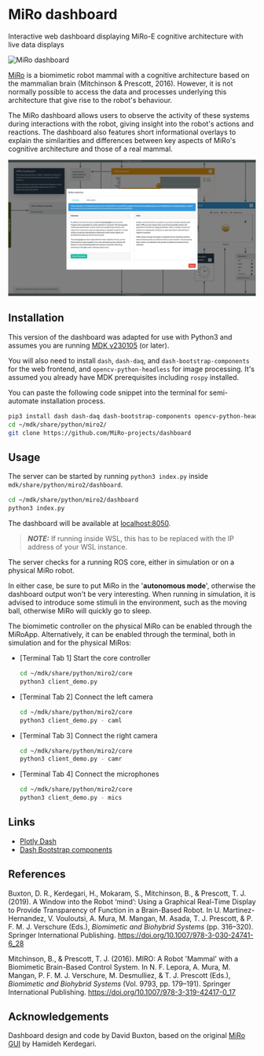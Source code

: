 # MiRo dashboard

Interactive web dashboard displaying MiRo-E cognitive architecture with live data displays

![MiRo dashboard](./.images/dashboard_live.gif)

[MiRo](https://www.miro-e.com) is a biomimetic robot mammal with a cognitive architecture based on the mammalian brain (Mitchinson & Prescott, 2016). However, it is not normally possible to access the data and processes underlying this architecture that give rise to the robot's behaviour.

The MiRo dashboard allows users to observe the activity of these systems during interactions with the robot, giving insight into the robot's actions and reactions. The dashboard also features short informational overlays to explain the similarities and differences between key aspects of MiRo's cognitive architecture and those of a real mammal.

![Action selection](./.images/dashboard_actionselection.png)

## Installation

This version of the dashboard was adapted for use with Python3 and assumes you are running [MDK v230105](http://labs.consequentialrobotics.com/miro-e/software/) (or later).

You will also need to install `dash`, `dash-daq`, and `dash-bootstrap-components` for the web frontend, and `opencv-python-headless` for image processing. It's assumed you already have MDK prerequisites including `rospy` installed.

You can paste the following code snippet into the terminal for semi-automate installation process.

```bash
pip3 install dash dash-daq dash-bootstrap-components opencv-python-headless
cd ~/mdk/share/python/miro2/
git clone https://github.com/MiRo-projects/dashboard
```

## Usage

The server can be started by running `python3 index.py` inside `mdk/share/python/miro2/dashboard`.

``` bash
cd ~/mdk/share/python/miro2/dashboard
python3 index.py
```

The dashboard will be available at [localhost:8050](http://localhost:8050).

> **_NOTE:_**  If running inside WSL, this has to be replaced with the IP address of your WSL instance.

The server checks for a running ROS core, either in simulation or on a physical MiRo robot.

In either case, be sure to put MiRo in the '**autonomous mode**', otherwise the dashboard output won't be very interesting.
When running in simulation, it is advised to introduce some stimuli in the environment, such as the moving ball, otherwise MiRo will quickly go to sleep.

The biomimetic controller on the physical MiRo can be enabled through the MiRoApp.
Alternatively, it can be enabled through the terminal, both in simulation and for the physical MiRos:

* [Terminal Tab 1] Start the core controller

    ```bash
    cd ~/mdk/share/python/miro2/core
    python3 client_demo.py
    ```

* [Terminal Tab 2] Connect the left camera

    ```bash
    cd ~/mdk/share/python/miro2/core
    python3 client_demo.py - caml
    ```

* [Terminal Tab 3] Connect the right camera

    ```bash
    cd ~/mdk/share/python/miro2/core
    python3 client_demo.py - camr
    ```

* [Terminal Tab 4] Connect the microphones

    ```bash
    cd ~/mdk/share/python/miro2/core
    python3 client_demo.py - mics
    ```

## Links

* [Plotly Dash](https://dash.plot.ly)
* [Dash Bootstrap components](https://dash-bootstrap-components.opensource.faculty.ai)

## References

Buxton, D. R., Kerdegari, H., Mokaram, S., Mitchinson, B., & Prescott, T. J. (2019). A Window into the Robot ‘mind’: Using a Graphical Real-Time Display to Provide Transparency of Function in a Brain-Based Robot. In U. Martinez-Hernandez, V. Vouloutsi, A. Mura, M. Mangan, M. Asada, T. J. Prescott, & P. F. M. J. Verschure (Eds.), *Biomimetic and Biohybrid Systems* (pp. 316–320). Springer International Publishing. https://doi.org/10.1007/978-3-030-24741-6_28

Mitchinson, B., & Prescott, T. J. (2016). MIRO: A Robot 'Mammal' with a Biomimetic Brain-Based Control System. In N. F. Lepora, A. Mura, M. Mangan, P. F. M. J. Verschure, M. Desmulliez, & T. J. Prescott (Eds.), *Biomimetic and Biohybrid Systems* (Vol. 9793, pp. 179–191). Springer International Publishing. https://doi.org/10.1007/978-3-319-42417-0_17

## Acknowledgements

Dashboard design and code by David Buxton, based on the original [MiRo GUI](https://github.com/hamidehkerdegari/graphical_interface) by Hamideh Kerdegari.
